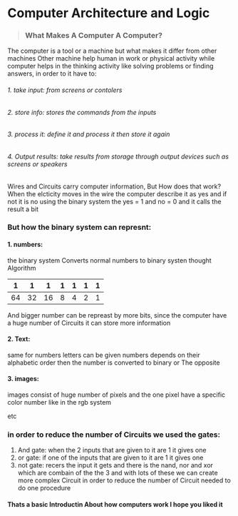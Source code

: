 # Computer Architecture and Logic

> ### What Makes A Computer A Computer?

The computer is a tool or a machine but what makes it differ from other machines
Other machine help human in work or physical activity while computer helps in the thinking activity
like solving problems or finding answers, in order to it have to:

###### 1. take input: from screens or contolers

###### 2. store info: stores the commands from the inputs

###### 3. process it: define it and process it then store it again 

###### 4. Output results: take results from storage through output devices such as screens or speakers

Wires and Circuits carry computer information, But How does that work?
When the elcticity moves in the wire the computer describe it as yes and if not it is no
using the binary system the yes = 1 and no = 0 and it calls the result a bit

### But how the binary system can represnt:

#### 1. numbers: 
the binary system Converts normal numbers to binary systen thought Algorithm 

  1 | 1 | 1 | 1 | 1 | 1 | 1
----|---|---|---|---|---|---
 64 | 32| 16| 8 | 4 | 2 | 1

And bigger number can be repreast by more bits, since the computer have a huge number of Circuits it can store more information

#### 2. Text:
same for numbers letters can be given numbers depends on their alphabetic order
then the number is converted to binary or The opposite

#### 3. images:
images consist of huge number of pixels and the one pixel have a specific color number like in the rgb system 

etc

### in order to reduce the number of Circuits we used the gates:

1. And gate: when the 2 inputs that are given to it are 1 it gives one
2. or gate: if one of the inputs that are given to it are 1 it gives one
3. not gate: recers the input it gets
and there is the nand, nor and xor which are combain of the the 3
and with lots of these we can create more complex Circuit in order to reduce the number of Circuit needed to do one procedure

#### Thats a basic Introductin About how computers work I hope you liked it

